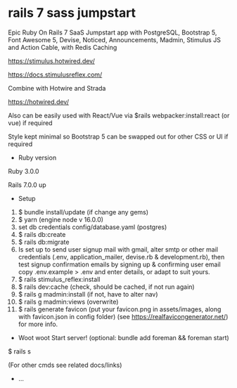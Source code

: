 # rails 7 sass jumpstart

Epic Ruby On Rails 7 SaaS Jumpstart app with PostgreSQL, Bootstrap 5, Font Awesome 5, Devise, Noticed, Announcements, Madmin, Stimulus JS and Action Cable, with Redis Caching

https://stimulus.hotwired.dev/

https://docs.stimulusreflex.com/

Combine with Hotwire and Strada

https://hotwired.dev/

Also can be easily used with React/Vue via $rails webpacker:install:react (or vue) if required

Style kept minimal so Bootstrap 5 can be swapped out for other CSS or UI if required

* Ruby version

Ruby 3.0.0

Rails 7.0.0 up

* Setup

1. $ bundle install/update (if change any gems)
2. $ yarn  (engine node v 16.0.0)
3. set db credentials config/database.yaml (postgres)
4. $ rails db:create
5. $ rails db:migrate
6. Is set up to send user signup mail with gmail, alter smtp or other mail credentials (.env, application_mailer, devise.rb & development.rb), then test signup confirmation emails by signing up & confirming user email
copy .env.example > .env and enter details, or adapt to suit yours.
7. $ rails stimulus_reflex:install
8. $ rails dev:cache (check, should be cached, if not run again)
9. $ rails g madmin:install  (if not, have to alter nav)
10. $ rails g madmin:views  (overwrite)
11. $ rails generate favicon  (put your favicon.png in assets/images, along with favicon.json in config folder)
    (see https://realfavicongenerator.net/)  for more info.

* Woot woot  Start server!
(optional: bundle add foreman && foreman start)

$ rails s

(For other cmds see  related docs/links)



* ...
